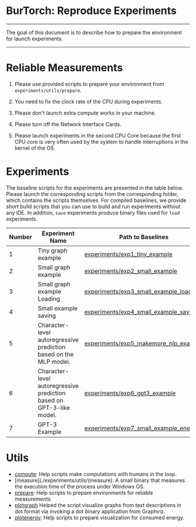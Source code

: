 # BurTorch: Reproduce Experiments

----

The goal of this document is to describe how to prepare the environment for launch experiments.

----

# Reliable Measurements

1. Please use provided scripts to prepare your environment from `experiments/utils/prepare`.

2. You need to fix the clock rate of the CPU during experiments.

3. Please don't launch extra compute works in your machine.

4. Please turn off the Network Interface Cards.

5. Please launch experiments in the second CPU Core because the first CPU core is very often used by the system to handle interruptions in the kernel of the OS.

# Experiments

The baseline scripts for the experiments are presented in the table below. Please launch the corresponding scripts from the corresponding folder, which contains the scripts themselves. For compiled baselines, we provide short build scripts that you can use to build and run experiments without any IDE. In addition, `save` experiments produce binary files used for `load` experiments. 


| Number | Experiment Name | Path to Baselines | Path to BurTorch |
|--------|---------------|-------------------|------------------|
| 1 | Tiny graph example | [experiments/exp1_tiny_example](./experiments/exp1_tiny_example) | [burt/bin_tiny_example](./burt/bin_tiny_example) |
| 2 | Small graph example | [experiments/exp2_small_example](./experiments/exp2_small_example) | [burt/bin_small_example](./burt/bin_small_example) |
| 3 | Small graph example Loading | [experiments/exp3_small_example_loading](./experiments/exp3_small_example_loading) | [burt/bin_small_example_loading](./burt/bin_small_example_loading) |
| 4 | Small example saving | [experiments/exp4_small_example_saving](./experiments/exp4_small_example_saving) | [burt/bin_small_example_saving](./burt/bin_small_example_saving) |
| 5 | Character-level autoregressive prediction based on the MLP model. | [experiments/exp5_makemore_nlp_example](./experiments/exp5_makemore_nlp_example) | [burt/bin_makemore_nlp_example](./burt/bin_makemore_nlp_example) (requires [datasets/names.txt](./datasets/names.txt) as input) |
| 6 | Character-level autoregressive prediction based on GPT-3-like model. | [experiments/exp6_gpt3_example](./experiments/exp6_gpt3_example) | [burt/bin_gpt_example](./burt/bin_gpt_example) (requires [datasets/input.txt](./datasets/input.txt) as input) |
| 7 | GPT-3 Example | [experiments/exp7_small_example_energy](./experiments/exp7_small_example_energy) | [burt/bin_small_example_for_energy](./burt/bin_small_example_for_energy) |

# Utils

* [compute](./experiments/utils/compute): Help scripts make computations with humans in the loop.
* [measure](./experiments/utils/(measure): A small binary that measures the execution time of the process under Windows OS. 
* [prepare](./experiments/utils/prepare): Help scripts to prepare environments for reliable measurements.
* [plotgraph](./experiments/utils/plotgraph) Helped the script visualize graphs from text descriptions in dot format via invoking a dot binary application from Graphviz.
* [plotenergy](./experiments/utils/plotenergy): Help scripts to prepare visualization for consumed energy.
